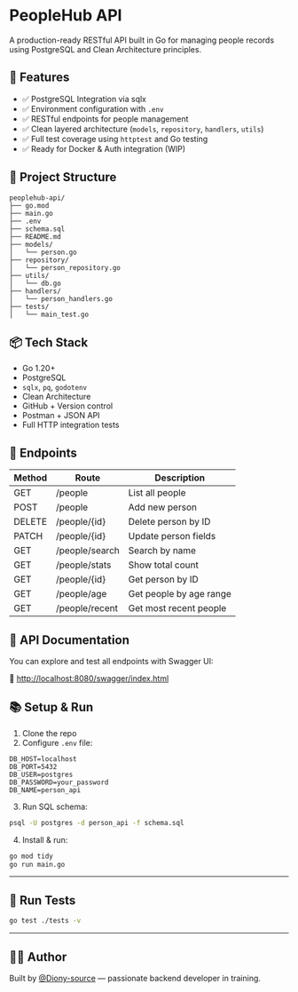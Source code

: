 # PeopleHub API

A production-ready RESTful API built in Go for managing people records using PostgreSQL and Clean Architecture principles.

## 🔧 Features

- ✅ PostgreSQL Integration via sqlx
- ✅ Environment configuration with `.env`
- ✅ RESTful endpoints for people management
- ✅ Clean layered architecture (`models`, `repository`, `handlers`, `utils`)
- ✅ Full test coverage using `httptest` and Go testing
- ✅ Ready for Docker & Auth integration (WIP)

## 📁 Project Structure

```
peoplehub-api/
├── go.mod
├── main.go
├── .env
├── schema.sql
├── README.md
├── models/
│   └── person.go
├── repository/
│   └── person_repository.go
├── utils/
│   └── db.go
├── handlers/
│   └── person_handlers.go
├── tests/
│   └── main_test.go
```

## 📦 Tech Stack

- Go 1.20+
- PostgreSQL
- `sqlx`, `pq`, `godotenv`
- Clean Architecture
- GitHub + Version control
- Postman + JSON API
- Full HTTP integration tests

## 🚀 Endpoints

| Method | Route              | Description                  |
|--------|--------------------|------------------------------|
| GET    | /people            | List all people              |
| POST   | /people            | Add new person               |
| DELETE | /people/{id}       | Delete person by ID          |
| PATCH  | /people/{id}       | Update person fields         |
| GET    | /people/search     | Search by name               |
| GET    | /people/stats      | Show total count             |
| GET    | /people/{id}       | Get person by ID             |
| GET    | /people/age        | Get people by age range      |
| GET    | /people/recent     | Get most recent people       |

## 📄 API Documentation

You can explore and test all endpoints with Swagger UI:

🔗 [http://localhost:8080/swagger/index.html](http://localhost:8080/swagger/index.html)

## 📚 Setup & Run

1. Clone the repo  
2. Configure `.env` file:
```env
DB_HOST=localhost
DB_PORT=5432
DB_USER=postgres
DB_PASSWORD=your_password
DB_NAME=person_api
```

3. Run SQL schema:
```bash
psql -U postgres -d person_api -f schema.sql
```

4. Install & run:
```bash
go mod tidy
go run main.go
```

---

## 🧪 Run Tests

```bash
go test ./tests -v
```

---

## 👨‍💻 Author

Built by [@Diony-source](https://github.com/Diony-source) — passionate backend developer in training.  
